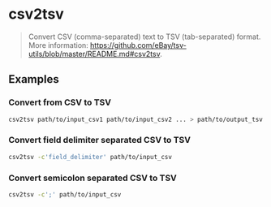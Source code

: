 # csv2tsv

> Convert CSV (comma-separated) text to TSV (tab-separated) format. More information: <https://github.com/eBay/tsv-utils/blob/master/README.md#csv2tsv>.

## Examples

### Convert from CSV to TSV

```bash
csv2tsv path/to/input_csv1 path/to/input_csv2 ... > path/to/output_tsv
```

### Convert field delimiter separated CSV to TSV

```bash
csv2tsv -c'field_delimiter' path/to/input_csv
```

### Convert semicolon separated CSV to TSV

```bash
csv2tsv -c';' path/to/input_csv
```
